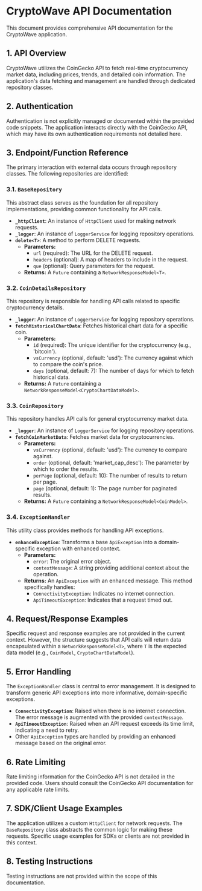 # CryptoWave API Documentation

This document provides comprehensive API documentation for the CryptoWave application.

## 1. API Overview

CryptoWave utilizes the CoinGecko API to fetch real-time cryptocurrency market data, including prices, trends, and detailed coin information. The application's data fetching and management are handled through dedicated repository classes.

## 2. Authentication

Authentication is not explicitly managed or documented within the provided code snippets. The application interacts directly with the CoinGecko API, which may have its own authentication requirements not detailed here.

## 3. Endpoint/Function Reference

The primary interaction with external data occurs through repository classes. The following repositories are identified:

### 3.1. `BaseRepository`

This abstract class serves as the foundation for all repository implementations, providing common functionality for API calls.

*   **`_httpClient`**: An instance of `HttpClient` used for making network requests.
*   **`_logger`**: An instance of `LoggerService` for logging repository operations.
*   **`delete<T>`**: A method to perform DELETE requests.
    *   **Parameters:**
        *   `url` (required): The URL for the DELETE request.
        *   `headers` (optional): A map of headers to include in the request.
        *   `que` (optional): Query parameters for the request.
    *   **Returns:** A `Future` containing a `NetworkResponseModel<T>`.

### 3.2. `CoinDetailsRepository`

This repository is responsible for handling API calls related to specific cryptocurrency details.

*   **`_logger`**: An instance of `LoggerService` for logging repository operations.
*   **`fetchHistoricalChartData`**: Fetches historical chart data for a specific coin.
    *   **Parameters:**
        *   `id` (required): The unique identifier for the cryptocurrency (e.g., 'bitcoin').
        *   `vsCurrency` (optional, default: 'usd'): The currency against which to compare the coin's price.
        *   `days` (optional, default: 7): The number of days for which to fetch historical data.
    *   **Returns:** A `Future` containing a `NetworkResponseModel<CryptoChartDataModel>`.

### 3.3. `CoinRepository`

This repository handles API calls for general cryptocurrency market data.

*   **`_logger`**: An instance of `LoggerService` for logging repository operations.
*   **`fetchCoinMarketData`**: Fetches market data for cryptocurrencies.
    *   **Parameters:**
        *   `vsCurrency` (optional, default: 'usd'): The currency to compare against.
        *   `order` (optional, default: 'market\_cap\_desc'): The parameter by which to order the results.
        *   `perPage` (optional, default: 10): The number of results to return per page.
        *   `page` (optional, default: 1): The page number for paginated results.
    *   **Returns:** A `Future` containing a `NetworkResponseModel<CoinModel>`.

### 3.4. `ExceptionHandler`

This utility class provides methods for handling API exceptions.

*   **`enhanceException`**: Transforms a base `ApiException` into a domain-specific exception with enhanced context.
    *   **Parameters:**
        *   `error`: The original error object.
        *   `contextMessage`: A string providing additional context about the operation.
    *   **Returns:** An `ApiException` with an enhanced message. This method specifically handles:
        *   `ConnectivityException`: Indicates no internet connection.
        *   `ApiTimeoutException`: Indicates that a request timed out.

## 4. Request/Response Examples

Specific request and response examples are not provided in the current context. However, the structure suggests that API calls will return data encapsulated within a `NetworkResponseModel<T>`, where `T` is the expected data model (e.g., `CoinModel`, `CryptoChartDataModel`).

## 5. Error Handling

The `ExceptionHandler` class is central to error management. It is designed to transform generic API exceptions into more informative, domain-specific exceptions.

*   **`ConnectivityException`**: Raised when there is no internet connection. The error message is augmented with the provided `contextMessage`.
*   **`ApiTimeoutException`**: Raised when an API request exceeds its time limit, indicating a need to retry.
*   Other `ApiException` types are handled by providing an enhanced message based on the original error.

## 6. Rate Limiting

Rate limiting information for the CoinGecko API is not detailed in the provided code. Users should consult the CoinGecko API documentation for any applicable rate limits.

## 7. SDK/Client Usage Examples

The application utilizes a custom `HttpClient` for network requests. The `BaseRepository` class abstracts the common logic for making these requests. Specific usage examples for SDKs or clients are not provided in this context.

## 8. Testing Instructions

Testing instructions are not provided within the scope of this documentation.